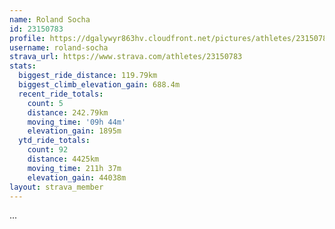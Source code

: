 ```yaml
---
name: Roland Socha
id: 23150783
profile: https://dgalywyr863hv.cloudfront.net/pictures/athletes/23150783/14745672/4/large.jpg
username: roland-socha
strava_url: https://www.strava.com/athletes/23150783
stats:
  biggest_ride_distance: 119.79km
  biggest_climb_elevation_gain: 688.4m
  recent_ride_totals:
    count: 5
    distance: 242.79km
    moving_time: '09h 44m'
    elevation_gain: 1895m
  ytd_ride_totals:
    count: 92
    distance: 4425km
    moving_time: 211h 37m
    elevation_gain: 44038m
layout: strava_member
--- 
```

...
